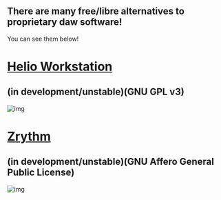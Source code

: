 ## There are many free/libre alternatives to proprietary daw software!
You can see them below!

# [Helio Workstation](/free/daw/heliofm.html) 
## (in development/unstable)(GNU GPL v3)
![img](https://github.com/helio-fm/helio-workstation/blob/develop/Resources/screen-v2.png)

# [Zrythm](/free/daw/zrythm.html)
## (in development/unstable)(GNU Affero General Public License)
![img](https://www.zrythm.org/static/images/jun-7-2020.png)




